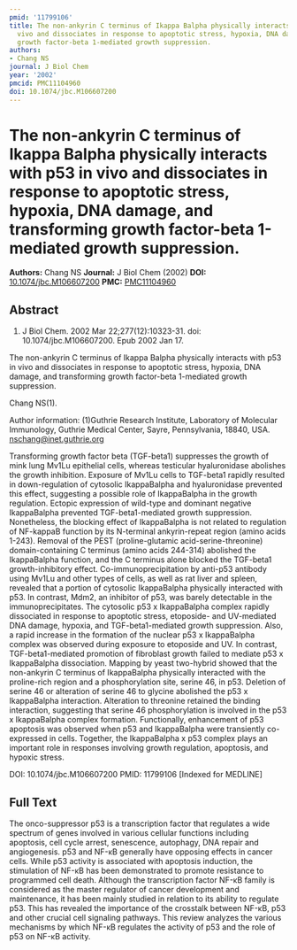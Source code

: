 ```yaml
---
pmid: '11799106'
title: The non-ankyrin C terminus of Ikappa Balpha physically interacts with p53 in
  vivo and dissociates in response to apoptotic stress, hypoxia, DNA damage, and transforming
  growth factor-beta 1-mediated growth suppression.
authors:
- Chang NS
journal: J Biol Chem
year: '2002'
pmcid: PMC11104960
doi: 10.1074/jbc.M106607200
---
```


# The non-ankyrin C terminus of Ikappa Balpha physically interacts with p53 in vivo and dissociates in response to apoptotic stress, hypoxia, DNA damage, and transforming growth factor-beta 1-mediated growth suppression.
**Authors:** Chang NS
**Journal:** J Biol Chem (2002)
**DOI:** [10.1074/jbc.M106607200](https://doi.org/10.1074/jbc.M106607200)
**PMC:** [PMC11104960](https://www.ncbi.nlm.nih.gov/pmc/articles/PMC11104960/)

## Abstract

1. J Biol Chem. 2002 Mar 22;277(12):10323-31. doi: 10.1074/jbc.M106607200. Epub 
2002 Jan 17.

The non-ankyrin C terminus of Ikappa Balpha physically interacts with p53 in 
vivo and dissociates in response to apoptotic stress, hypoxia, DNA damage, and 
transforming growth factor-beta 1-mediated growth suppression.

Chang NS(1).

Author information:
(1)Guthrie Research Institute, Laboratory of Molecular Immunology, Guthrie 
Medical Center, Sayre, Pennsylvania, 18840, USA. nschang@inet.guthrie.org

Transforming growth factor beta (TGF-beta1) suppresses the growth of mink lung 
Mv1Lu epithelial cells, whereas testicular hyaluronidase abolishes the growth 
inhibition. Exposure of Mv1Lu cells to TGF-beta1 rapidly resulted in 
down-regulation of cytosolic IkappaBalpha and hyaluronidase prevented this 
effect, suggesting a possible role of IkappaBalpha in the growth regulation. 
Ectopic expression of wild-type and dominant negative IkappaBalpha prevented 
TGF-beta1-mediated growth suppression. Nonetheless, the blocking effect of 
IkappaBalpha is not related to regulation of NF-kappaB function by its 
N-terminal ankyrin-repeat region (amino acids 1-243). Removal of the PEST 
(proline-glutamic acid-serine-threonine) domain-containing C terminus (amino 
acids 244-314) abolished the IkappaBalpha function, and the C terminus alone 
blocked the TGF-beta1 growth-inhibitory effect. Co-immunoprecipitation by 
anti-p53 antibody using Mv1Lu and other types of cells, as well as rat liver and 
spleen, revealed that a portion of cytosolic IkappaBalpha physically interacted 
with p53. In contrast, Mdm2, an inhibitor of p53, was barely detectable in the 
immunoprecipitates. The cytosolic p53 x IkappaBalpha complex rapidly dissociated 
in response to apoptotic stress, etoposide- and UV-mediated DNA damage, hypoxia, 
and TGF-beta1-mediated growth suppression. Also, a rapid increase in the 
formation of the nuclear p53 x IkappaBalpha complex was observed during exposure 
to etoposide and UV. In contrast, TGF-beta1-mediated promotion of fibroblast 
growth failed to mediate p53 x IkappaBalpha dissociation. Mapping by yeast 
two-hybrid showed that the non-ankyrin C terminus of IkappaBalpha physically 
interacted with the proline-rich region and a phosphorylation site, serine 46, 
in p53. Deletion of serine 46 or alteration of serine 46 to glycine abolished 
the p53 x IkappaBalpha interaction. Alteration to threonine retained the binding 
interaction, suggesting that serine 46 phosphorylation is involved in the p53 x 
IkappaBalpha complex formation. Functionally, enhancement of p53 apoptosis was 
observed when p53 and IkappaBalpha were transiently co-expressed in cells. 
Together, the IkappaBalpha x p53 complex plays an important role in responses 
involving growth regulation, apoptosis, and hypoxic stress.

DOI: 10.1074/jbc.M106607200
PMID: 11799106 [Indexed for MEDLINE]

## Full Text

The onco-suppressor p53 is a transcription factor that regulates a wide spectrum of genes involved in various cellular functions including apoptosis, cell cycle arrest, senescence, autophagy, DNA repair and angiogenesis. p53 and NF-κB generally have opposing effects in cancer cells. While p53 activity is associated with apoptosis induction, the stimulation of NF-κB has been demonstrated to promote resistance to programmed cell death. Although the transcription factor NF-κB family is considered as the master regulator of cancer development and maintenance, it has been mainly studied in relation to its ability to regulate p53. This has revealed the importance of the crosstalk between NF-κB, p53 and other crucial cell signaling pathways. This review analyzes the various mechanisms by which NF-κB regulates the activity of p53 and the role of p53 on NF-κB activity.
